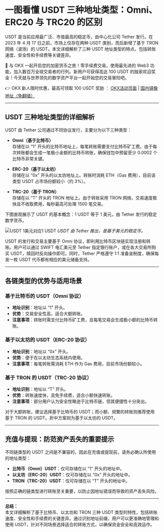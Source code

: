 # 一图看懂 USDT 三种地址类型：Omni、ERC20 与 TRC20 的区别

USDT 是当前应用最广泛、市值最高的稳定币，由中心化公司 Tether 发行。在 2023 年 4 月 17 日之前，市场上仅存在两种 USDT 类别，而后新增了基于 TRON 网络（波场）的 USDT。本文详细解析了三种 USDT 地址类型的特点，包括转账速度、安全性和手续费等关键差异。

🚀 与 OKX 一起开启您的加密货币之旅！零手续费交易，使用最先进的 Web3 功能，加入数百万全球交易者的行列。新用户可获得高达 100 USDT 的独家欢迎奖金！今天就与世界领先的数字资产平台一起开始您的交易冒险吧。

👉 OKX 新人限时优惠，最高可领取 100 USDT 奖励 ： [OKX活动页面](https://bit.ly/OKXe) | [国内镜像地址（免翻墙）](https://bit.ly/okX)

---

## USDT 三种地址类型的详细解析

USDT 由 Tether 公司通过不同协议发行，主要分为以下三种类型：

- **Omni（基于比特币）**  
  存储在以 “1” 开头的比特币地址上，每笔转账需要支付比特币矿工费。由于每次转账都会生成一笔极小金额的比特币转账，确保钱包中预留至少 0.0002 个比特币非常关键。

- **ERC-20（基于以太坊）**  
  存储在以 “0x” 开头的以太坊地址上。转账时消耗 ETH（Gas 费用），目前该类型 USDT 占市场份额较小（约 3%）。

- **TRC-20（基于 TRON）**  
  存储在以 “T” 开头的 TRON 地址上。由于转账采用 TRON 网络，交易速度极快且不收取费用，每秒最高可处理 1500 笔交易。

下图直观展示了 USDT 的基本概念：1 USDT 等于 1 美元，由 Tether 发行的稳定数字货币。

![USDT 1美元对应1 USDT](https://www.jmhbdh.com/wp-content/img/89564229575412.webp)
*USDT 由 Tether 推出，是基于美元的稳定币。*

USDT 的发行和交易主要基于 Omni 协议，即利用比特币区块链实现注册和转账。用户可以通过 SWIFT 电汇美元至 Tether 指定银行账户，或在各大交易所购买 USDT，赎回时反向操作即可。同时，Tether 严格遵守 1:1 准备金制度，确保每发一枚 USDT 代币都有相应的美元储备支持。

---

## 各链类型的优势与适用场景

### 基于比特币的 USDT（Omni 协议）
- **地址识别**：地址以 “1” 开头。
- **优势**：交易安全性高，适合大额转账。
- **注意事项**：转账时需支付比特币矿工费，且每笔交易会生成极小额的比特币转账。

### 基于以太坊的 USDT（ERC-20 协议）
- **地址识别**：地址以 “0x” 开头。
- **优势**：便于在以太坊生态系统内使用。
- **注意事项**：每笔转账需消耗 ETH 作为 Gas 费用，目前市场份额较小。

### 基于 TRON 的 USDT（TRC-20 协议）
- **地址识别**：地址以 “T” 开头。
- **优势**：转账速度快，且免手续费，适合小额快速转账。
- **注意事项**：部分用户认为安全性略逊于比特币链，但其便捷性十分突出。

对于大额转账，建议选择基于比特币的 USDT；而小额、频繁的转账则推荐使用基于 TRON 的 USDT。折中方案则为基于以太坊的 USDT。

---

## 充值与提现：防范资产丢失的重要提示

不同链类型的 USDT 之间是不兼容的，因此在充值或提现前，请务必确认所使用的地址类型：
- **比特币（Omni）USDT**：仅可存储在以 “1” 开头的地址中。
- **以太坊（ERC-20）USDT**：仅可存储在以 “0x” 开头的地址中。
- **TRON（TRC-20）USDT**：仅可存储在以 “T” 开头的地址中。

按照正确的链类型进行转账至关重要，以防止因地址错误而导致的资产丢失风险。

---

**总结：**  
本文详细解析了基于比特币、以太坊和 TRON 三种 USDT 类型的特性，包括转账速度、安全性和手续费的关键差异。通过识别地址前缀，用户可以更准确地管理和使用 USDT，针对不同场景选择适合的转账方式，以确保资金安全和高效运作。